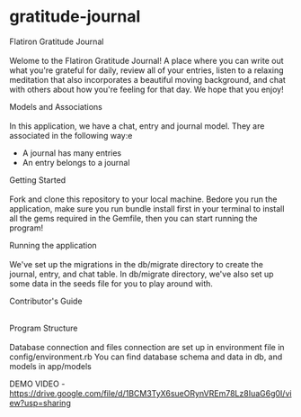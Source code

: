 # gratitude-journal

Flatiron Gratitude Journal <br><br>
Welome to the Flatiron Gratitude Journal! A place where you can write out what you're grateful for daily, review all of your entries, listen to a relaxing meditation that also incorporates a beautiful moving background, and chat with others about how you're feeling for that day. We hope that you enjoy! 

Models and Associations<br><br>
In this application, we have a chat, entry and journal model. They are associated in the following way:e

- A journal has many entries
- An entry belongs to a journal

Getting Started<br><br>
Fork and clone this repository to your local machine. Bedore you run the application, make sure you run bundle install first in your terminal to install all the gems required in the Gemfile, then you can start running the program!

Running the application<br><br>
We've set up the migrations in the db/migrate directory to create the journal, entry, and chat table. In db/migrate directory, we've also set up some data in the seeds file for you to play around with.

Contributor's Guide<br><br>

Program Structure<br><br>
Database connection and files connection are set up in environment file in config/environment.rb
You can find database schema and data in db, and models in app/models

DEMO VIDEO - https://drive.google.com/file/d/1BCM3TyX6sueORynVREm78Lz8IuaG6g0I/view?usp=sharing
